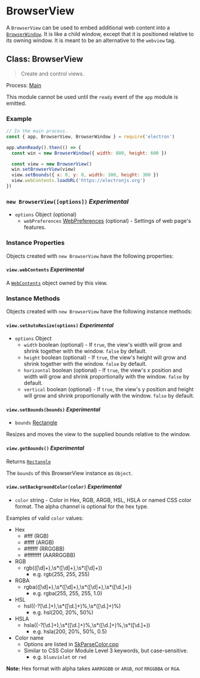 # BrowserView

A `BrowserView` can be used to embed additional web content into a
[`BrowserWindow`](browser-window.md). It is like a child window, except that it is positioned
relative to its owning window. It is meant to be an alternative to the
`webview` tag.

## Class: BrowserView

> Create and control views.

Process: [Main](../glossary.md#main-process)

This module cannot be used until the `ready` event of the `app`
module is emitted.

### Example

```javascript
// In the main process.
const { app, BrowserView, BrowserWindow } = require('electron')

app.whenReady().then(() => {
  const win = new BrowserWindow({ width: 800, height: 600 })

  const view = new BrowserView()
  win.setBrowserView(view)
  view.setBounds({ x: 0, y: 0, width: 300, height: 300 })
  view.webContents.loadURL('https://electronjs.org')
})
```

### `new BrowserView([options])` _Experimental_

* `options` Object (optional)
  * `webPreferences` [WebPreferences](structures/web-preferences.md?inline) (optional) - Settings of web page's features.

### Instance Properties

Objects created with `new BrowserView` have the following properties:

#### `view.webContents` _Experimental_

A [`WebContents`](web-contents.md) object owned by this view.

### Instance Methods

Objects created with `new BrowserView` have the following instance methods:

#### `view.setAutoResize(options)` _Experimental_

* `options` Object
  * `width` boolean (optional) - If `true`, the view's width will grow and shrink together
    with the window. `false` by default.
  * `height` boolean (optional) - If `true`, the view's height will grow and shrink
    together with the window. `false` by default.
  * `horizontal` boolean (optional) - If `true`, the view's x position and width will grow
    and shrink proportionally with the window. `false` by default.
  * `vertical` boolean (optional) - If `true`, the view's y position and height will grow
    and shrink proportionally with the window. `false` by default.

#### `view.setBounds(bounds)` _Experimental_

* `bounds` [Rectangle](structures/rectangle.md)

Resizes and moves the view to the supplied bounds relative to the window.

#### `view.getBounds()` _Experimental_

Returns [`Rectangle`](structures/rectangle.md)

The `bounds` of this BrowserView instance as `Object`.

#### `view.setBackgroundColor(color)` _Experimental_

* `color` string - Color in Hex, RGB, ARGB, HSL, HSLA or named CSS color format. The alpha channel is
  optional for the hex type.

Examples of valid `color` values:

* Hex
  * #fff (RGB)
  * #ffff (ARGB)
  * #ffffff (RRGGBB)
  * #ffffffff (AARRGGBB)
* RGB
  * rgb\((\[\d]+),\s*(\[\d]+),\s*(\[\d]+)\)
    * e.g. rgb(255, 255, 255)
* RGBA
  * rgba\((\[\d]+),\s*(\[\d]+),\s*(\[\d]+),\s*(\[\d.]+)\)
    * e.g. rgba(255, 255, 255, 1.0)
* HSL
  * hsl\((-?\[\d.]+),\s*(\[\d.]+)%,\s*(\[\d.]+)%\)
    * e.g. hsl(200, 20%, 50%)
* HSLA
  * hsla\((-?\[\d.]+),\s*(\[\d.]+)%,\s*(\[\d.]+)%,\s*(\[\d.]+)\)
    * e.g. hsla(200, 20%, 50%, 0.5)
* Color name
  * Options are listed in [SkParseColor.cpp](https://source.chromium.org/chromium/chromium/src/+/main:third_party/skia/src/utils/SkParseColor.cpp;l=11-152;drc=eea4bf52cb0d55e2a39c828b017c80a5ee054148)
  * Similar to CSS Color Module Level 3 keywords, but case-sensitive.
    * e.g. `blueviolet` or `red`

**Note:** Hex format with alpha takes `AARRGGBB` or `ARGB`, _not_ `RRGGBBA` or `RGA`.
